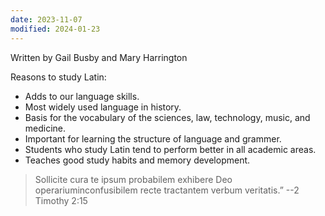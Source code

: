 ```yaml
---
date: 2023-11-07
modified: 2024-01-23
---
```


Written by Gail Busby and Mary Harrington

Reasons to study Latin:

* Adds to our language skills.
* Most widely used language in history.
* Basis for the vocabulary of the sciences, law, technology, music, and medicine.
* Important for learning the structure of language and grammer.
* Students who study Latin tend to perform better in all academic areas.
* Teaches good study habits and memory development.

> Sollicite cura te ipsum probabilem exhibere Deo operariuminconfusibilem recte tractantem verbum veritatis.” --2 Timothy 2:15
